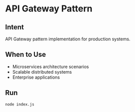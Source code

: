 # API Gateway Pattern

## Intent
API Gateway pattern implementation for production systems.

## When to Use
- Microservices architecture scenarios
- Scalable distributed systems
- Enterprise applications

## Run
```bash
node index.js
```
